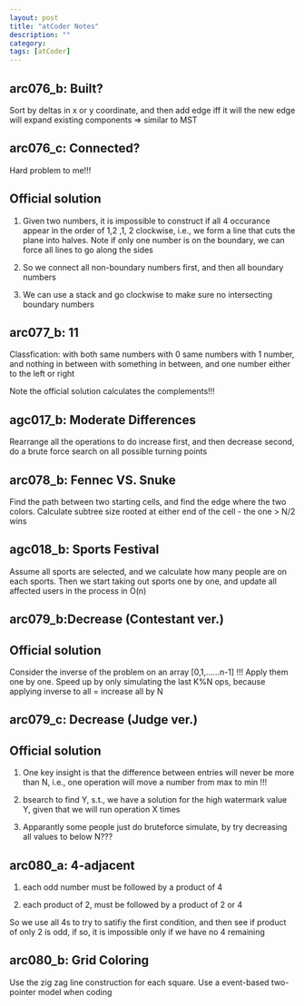 ```yaml
---
layout: post
title: "atCoder Notes" 
description: ""
category: 
tags: [atCoder]
---
```

arc076_b: Built?
--------
Sort by deltas in x or y coordinate, and then add edge iff it will the new edge will expand existing components => similar to MST

arc076_c: Connected?
--------

Hard problem to me!!!

Official solution
---------

1. Given two numbers, it is impossible to construct if all 4 occurance appear in the order of 1,2 ,1, 2 clockwise, i.e., we form a line that cuts the plane into halves. Note if only one number is on the boundary, we can force all lines to go along the sides

2. So we connect all non-boundary numbers first, and then all boundary numbers 

3. We can use a stack and go clockwise to make sure no intersecting boundary numbers

arc077_b: 11
-------
Classfication:
with both same numbers
with 0 same numbers
with 1 number, and nothing in between
with something in between, and one number either to the left or right

Note the official solution calculates the complements!!!


agc017_b: Moderate Differences
-------
Rearrange all the operations to do increase first, and then decrease second, do a brute force search on all possible turning points


arc078_b: Fennec VS. Snuke
-------
Find the path between two starting cells, and find the edge where the two colors. Calculate subtree size rooted at either end of the cell - the one > N/2 wins


agc018_b: Sports Festival
-------
Assume all sports are selected, and we calculate how many people are on each sports. Then we start taking out sports one by one, and update all affected users in the process in O(n)


arc079_b:Decrease (Contestant ver.)
--------

Official solution
----------
Consider the inverse of the problem on an array [0,1,......n-1] !!! Apply them one by one. Speed up by only simulating the last K%N ops, because applying inverse to all = increase all by N 


arc079_c: Decrease (Judge ver.)
--------

Official solution
---------
1. One key insight is that the difference between entries will never be more than N, i.e., one operation will move a number from max to min !!!

2. bsearch to find Y, s.t., we have a solution for the high watermark value Y, given that we will run operation X times

3. Apparantly some people just do bruteforce simulate, by try decreasing all values to below N???


arc080_a: 4-adjacent
--------
1. each odd number must be followed by a product of 4

2. each product of 2, must be followed by a product of 2 or 4

So we use all 4s to try to satifiy the first condition, and then see if product of only 2 is odd, if so, it is impossible only if we have no 4 remaining

arc080_b: Grid Coloring
--------
Use the zig zag line construction for each square. Use a event-based two-pointer model when coding
